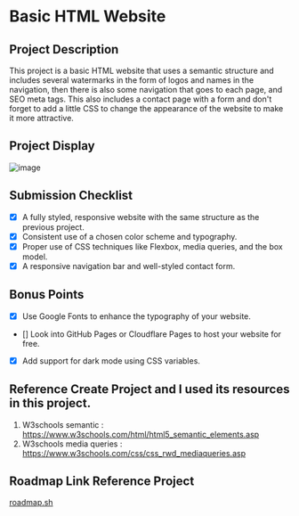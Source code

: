 # Basic HTML Website

## Project Description
This project is a basic HTML website that uses a semantic structure and includes several watermarks in the form of logos and names in the navigation, then there is also some navigation that goes to each page, and SEO meta tags. This also includes a contact page with a form and don't forget to add a little CSS to change the appearance of the website to make it more attractive.

## Project Display
![image](/Frontend/03-Personal-Portofolio/assets/Personal-Portfolio.png)

## Submission Checklist
- [x] A fully styled, responsive website with the same structure as the previous project.
- [x] Consistent use of a chosen color scheme and typography.
- [x] Proper use of CSS techniques like Flexbox, media queries, and the box model.
- [x] A responsive navigation bar and well-styled contact form.

## Bonus Points
- [x] Use Google Fonts to enhance the typography of your website.
- [] Look into GitHub Pages or Cloudflare Pages to host your website for free.
- [x] Add support for dark mode using CSS variables.

## Reference Create Project and I used its resources in this project. 
1) W3schools semantic : https://www.w3schools.com/html/html5_semantic_elements.asp
2) W3schools media queries : https://www.w3schools.com/css/css_rwd_mediaqueries.asp

## Roadmap Link Reference Project
[roadmap.sh](https://roadmap.sh/projects/portfolio-website)
